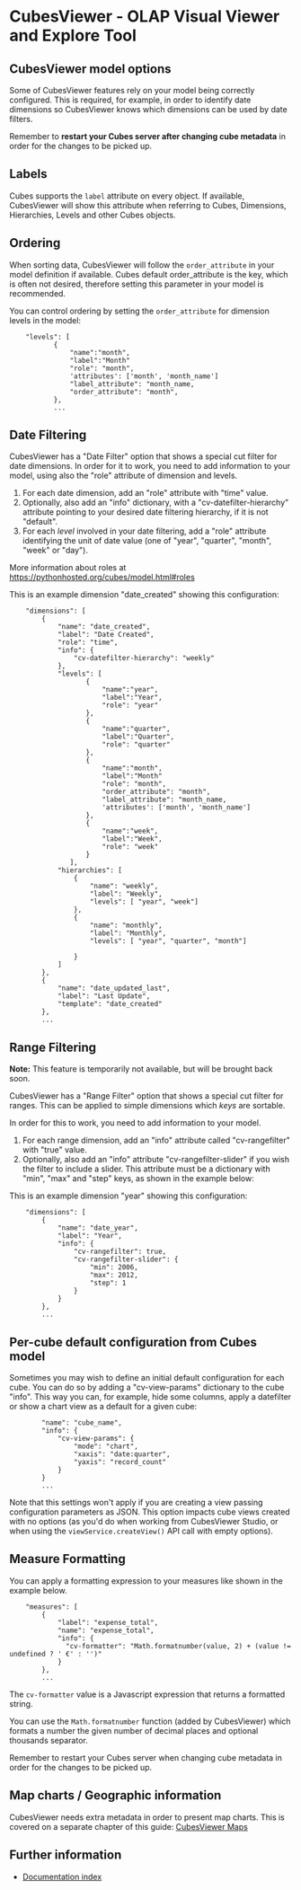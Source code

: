 CubesViewer - OLAP Visual Viewer and Explore Tool
=================================================

CubesViewer model options
-------------------------

Some of CubesViewer features rely on your model being correctly configured. This is required, for example,
in order to identify date dimensions so CubesViewer knows which dimensions can be used by date filters.

Remember to **restart your Cubes server after changing cube metadata** in order for the changes to be picked up.


Labels
------

Cubes supports the `label` attribute on every object. If available, CubesViewer will show this attribute
when referring to Cubes, Dimensions, Hierarchies, Levels and other Cubes objects.


Ordering
--------

When sorting data, CubesViewer will follow the `order_attribute` in your model definition if available.
Cubes default order_attribute is the key, which is often not desired, therefore setting this parameter
in your model is recommended.

You can control ordering by setting the `order_attribute` for dimension levels in the model:

```
    "levels": [
           {
               "name":"month",
               "label":"Month"
               "role": "month",
               'attributes': ['month', 'month_name']
               "label_attribute": "month_name,
               "order_attribute": "month",
           },
           ...
```


Date Filtering
--------------

CubesViewer has a "Date Filter" option that shows a special cut filter for date dimensions. In order for it
to work, you need to add information to your model, using also the "role" attribute of dimension and levels.

1. For each date dimension, add an "role" attribute with "time" value.
2. Optionally, also add an "info" dictionary, with a "cv-datefilter-hierarchy" attribute pointing to
   your desired date filtering hierarchy, if it is not "default".
3. For each *level* involved in your date filtering, add a "role" attribute
   identifying the unit of date value (one of "year", "quarter", "month", "week" or "day").

More information about roles at https://pythonhosted.org/cubes/model.html#roles

This is an example dimension "date_created" showing this configuration:

```
    "dimensions": [
        {
            "name": "date_created",
            "label": "Date Created",
            "role": "time",
            "info": {
                "cv-datefilter-hierarchy": "weekly"
            },
            "levels": [
                   {
                       "name":"year",
                       "label":"Year",
                       "role": "year"
                   },
                   {
                       "name":"quarter",
                       "label":"Quarter",
                       "role": "quarter"
                   },
                   {
                       "name":"month",
                       "label":"Month"
                       "role": "month",
                       "order_attribute": "month",
                       "label_attribute": "month_name,
                       'attributes': ['month', 'month_name']
                   },
                   {
                       "name":"week",
                       "label":"Week",
                       "role": "week"
                   }
               ],
            "hierarchies": [
                {
                    "name": "weekly",
                    "label": "Weekly",
                    "levels": [ "year", "week"]
                },
                {
                    "name": "monthly",
                    "label": "Monthly",
                    "levels": [ "year", "quarter", "month"]

                }
            ]
        },
        {
            "name": "date_updated_last",
            "label": "Last Update",
            "template": "date_created"
        },
        ...
```


Range Filtering
---------------

**Note:** This feature is temporarily not available, but will be brought back soon.

CubesViewer has a "Range Filter" option that shows a special cut filter for ranges. This can be applied
to simple dimensions which *keys* are sortable.

In order for this to work, you need to add information to your model.

1. For each range dimension, add an "info" attribute called "cv-rangefilter" with "true" value.
2. Optionally, also add an "info" attribute "cv-rangefilter-slider" if you wish the filter
   to include a slider. This attribute must be a dictionary with "min", "max" and "step" keys, as shown
   in the example below:

This is an example dimension "year" showing this configuration:

```
    "dimensions": [
        {
            "name": "date_year",
            "label": "Year",
            "info": {
                "cv-rangefilter": true,
                "cv-rangefilter-slider": {
                    "min": 2006,
                    "max": 2012,
                    "step": 1
                }
            }
        },
        ...
```


Per-cube default configuration from Cubes model
-----------------------------------------------

Sometimes you may wish to define an initial default configuration for each cube.
You can do so by adding a "cv-view-params" dictionary to the cube "info". This way
you can, for example, hide some columns, apply a datefilter or show a chart view as
a default for a given cube:

```
        "name": "cube_name",
        "info": {
            "cv-view-params": {
                "mode": "chart",
                "xaxis": "date:quarter",
                "yaxis": "record_count"
            }
        }
        ...
```


Note that this settings won't apply if you are creating a view passing configuration
parameters as JSON. This option impacts cube views created with no options (as you'd
do when working from CubesViewer Studio, or when using the `viewService.createView()`
API call with empty options).


Measure Formatting
------------------

You can apply a formatting expression to your measures like shown in the
example below.

```
    "measures": [
        {
            "label": "expense_total",
            "name": "expense_total",
            "info": {
              "cv-formatter": "Math.formatnumber(value, 2) + (value != undefined ? ' €' : '')"
            }
        },
        ...
```

The `cv-formatter` value is a Javascript expression that returns a formatted
string.

You can use the `Math.formatnumber` function (added by CubesViewer) which
formats a number the given number of decimal places and optional thousands
separator.

Remember to restart your Cubes server when changing cube metadata in order
for the changes to be picked up.

Map charts / Geographic information
-----------------------------------

CubesViewer needs extra metadata in order to present map charts. This is covered
on a separate chapter of this guide: [CubesViewer Maps](cubesviewer-maps.md)



Further information
-------------------

* [Documentation index](index.md)

